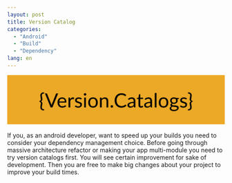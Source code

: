 ```yaml
---
layout: post
title: Version Catalog
categories:
  - "Android"
  - "Build"
  - "Dependency"
lang: en
---
```


<p align="center">
  <img src="/img/version_catalog.png" />
</p>

If you, as an android developer, want to speed up your builds you need to consider your dependency management choice. Before going through massive architecture refactor or making your app multi-module you need to try version catalogs first. You will see certain improvement for sake of development. Then you are free to make big changes about your project to improve your build times.

<!--more-->